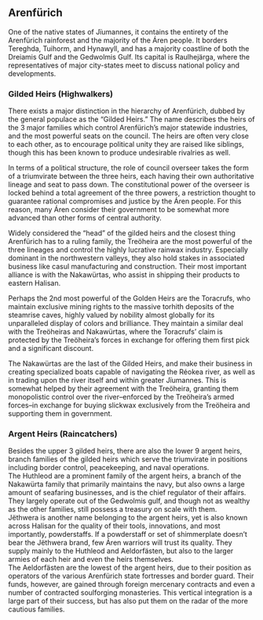 ## Arenfürich

One of the native states of Jïumannes, it contains the entirety of the Arenfürich rainforest and the majority of the Áren people. It borders Tereghda, Tuihorm, and Hynawyll, and has a majority coastline of both the Dreiamis Gulf and the Gedwolmis Gulf. Its capital is Raulhejärga, where the representatives of major city-states meet to discuss national policy and developments.

### Gilded Heirs (Highwalkers)

There exists a major distinction in the hierarchy of Arenfürich, dubbed by the general populace as the “Gilded Heirs.” The name describes the heirs of the 3 major families which control Arenfürich’s major statewide industries, and the most powerful seats on the council. The heirs are often very close to each other, as to encourage political unity they are raised like siblings, though this has been known to produce undesirable rivalries as well.  

In terms of a political structure, the role of council overseer takes the form of a triumvirate between the three heirs, each having their own authoritative lineage and seat to pass down. The constitutional power of the overseer is locked behind a total agreement of the three powers, a restriction thought to guarantee rational compromises and justice by the Áren people. For this reason, many Áren consider their government to be somewhat more advanced than other forms of central authority.  

Widely considered the “head” of the gilded heirs and the closest thing Arenfürich has to a ruling family, the Treöheira are the most powerful of the three lineages and control the highly lucrative rainwax industry. Especially dominant in the northwestern valleys, they also hold stakes in associated business like casul manufacturing and construction. Their most important alliance is with the Nakawürtas, who assist in shipping their products to eastern Halisan.  

Perhaps the 2nd most powerful of the Golden Heirs are the Toracrufs, who maintain exclusive mining rights to the massive torhith deposits of the steamrise caves, highly valued by nobility almost globally for its unparalleled display of colors and brilliance. They maintain a similar deal with the Treöheiras and Nakawürtas, where the Toracrufs’ claim is protected by the Treöheira’s forces in exchange for offering them first pick and a significant discount.  

The Nakawürtas are the last of the Gilded Heirs, and make their business in creating specialized boats capable of navigating the Réokea river, as well as in trading upon the river itself and within greater Jïumannes. This is somewhat helped by their agreement with the Treöheira, granting them monopolistic control over the river–enforced by the Treöheira’s armed forces–in exchange for buying slickwax exclusively from the Treöheira and supporting them in government.

### Argent Heirs (Raincatchers)

Besides the upper 3 gilded heirs, there are also the lower 9 argent heirs, branch families of the gilded heirs which serve the triumvirate in positions including border control, peacekeeping, and naval operations.  
The Huthleod are a prominent family of the argent heirs, a branch of the Nakawürta family that primarily maintains the navy, but also owns a large amount of seafaring businesses, and is the chief regulator of their affairs. They largely operate out of the Gedwolmis gulf, and though not as wealthy as the other families, still possess a treasury on scale with them.  
Jëthwera is another name belonging to the argent heirs, yet is also known across Halisan for the quality of their tools, innovations, and most importantly, powderstaffs. If a powderstaff or set of shimmerplate doesn’t bear the Jëthwera brand, few Áren warriors will trust its quality. They supply mainly to the Huthleod and Aeldorfästen, but also to the larger armies of each heir and even the heirs themselves.  
The Aeldorfästen are the lowest of the argent heirs, due to their position as operators of the various Arenfürich state fortresses and border guard. Their funds, however, are gained through foreign mercenary contracts and even a number of contracted soulforging monasteries. This vertical integration is a large part of their success, but has also put them on the radar of the more cautious families.